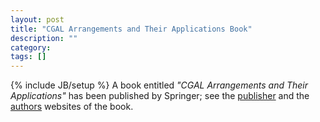 ```yaml
---
layout: post
title: "CGAL Arrangements and Their Applications Book"
description: ""
category: 
tags: []
---
```

{% include JB/setup %}
A book entitled <em>"CGAL Arrangements and Their Applications"</em> has been published by Springer; see the <a href="http://www.springer.com/computer/image+processing/book/978-3-642-17282-3">publisher</a> and the <a href="http://acg.cs.tau.ac.il/cgal-arrangement-book">authors</a> websites of the book.
